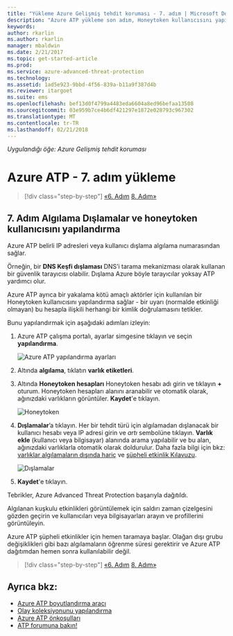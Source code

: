 ```yaml
---
title: "Yükleme Azure Gelişmiş tehdit koruması - 7. adım | Microsoft Docs"
description: "Azure ATP yükleme son adım, Honeytoken kullanıcısını yapılandırın."
keywords: 
author: rkarlin
ms.author: rkarlin
manager: mbaldwin
ms.date: 2/21/2017
ms.topic: get-started-article
ms.prod: 
ms.service: azure-advanced-threat-protection
ms.technology: 
ms.assetid: 1ad5e923-9bbd-4f56-839a-b11a9f387d4b
ms.reviewer: itargoet
ms.suite: ems
ms.openlocfilehash: bef13d0f4799a4483eda6604a8ed96befaa13508
ms.sourcegitcommit: 03e959b7ce4b6df421297e1872e028793c967302
ms.translationtype: MT
ms.contentlocale: tr-TR
ms.lasthandoff: 02/21/2018
---
```

*Uygulandığı öğe: Azure Gelişmiş tehdit koruması*



# <a name="install-azure-atp---step-7"></a>Azure ATP - 7. adım yükleme

>[!div class="step-by-step"]
[«6. Adım](install-atp-step6-vpn.md)
[8. Adım»](install-atp-step8-samr.md)

## <a name="step-7-configure-detection-exclusions-and-honeytoken-user"></a>7. Adım Algılama Dışlamalar ve honeytoken kullanıcısını yapılandırma

Azure ATP belirli IP adresleri veya kullanıcı dışlama algılama numarasından sağlar. 

Örneğin, bir **DNS Keşfi dışlaması** DNS’i tarama mekanizması olarak kullanan bir güvenlik tarayıcısı olabilir. Dışlama Azure böyle tarayıcılar yoksay ATP yardımcı olur.  

Azure ATP ayrıca bir yakalama kötü amaçlı aktörler için kullanılan bir Honeytoken kullanıcısını yapılandırma sağlar - bir uyarı (normalde etkinliği olmayan) bu hesapla ilişkili herhangi bir kimlik doğrulamasını tetikler.

Bunu yapılandırmak için aşağıdaki adımları izleyin:

1.  Azure ATP çalışma portalı, ayarlar simgesine tıklayın ve seçin **yapılandırma**.

    ![Azure ATP yapılandırma ayarları](media/atp-config-menu.png)

2.  Altında **algılama**, tıklatın **varlık etiketleri**.

3. Altında **Honeytoken hesapları** Honeytoken hesabı adı girin ve tıklayın  **+**  oturum. Honeytoken hesapları alanını aranabilir ve otomatik olarak, ağınızdaki varlıkların görüntüler. **Kaydet**'e tıklayın.

   ![Honeytoken](media/honeytoken-sensitive.png)

4. **Dışlamalar**’a tıklayın. Her bir tehdit türü için algılamadan dışlanacak bir kullanıcı hesabı veya IP adresi girin ve *artı* sembolüne tıklayın. **Varlık ekle** (kullanıcı veya bilgisayar) alanında arama yapılabilir ve bu alan, ağınızdaki varlıklarla otomatik olarak doldurulur. Daha fazla bilgi için bkz: [varlıklar algılamaların dışında hariç](excluding-entities-from-detections.md) ve [şüpheli etkinlik Kılavuzu](suspicious-activity-guide.md).

   ![Dışlamalar](media/exclusions.png)

5.  **Kaydet**'e tıklayın.


Tebrikler, Azure Advanced Threat Protection başarıyla dağıtıldı.

Algılanan kuşkulu etkinlikleri görüntülemek için saldırı zaman çizelgesini gözden geçirin ve kullanıcıları veya bilgisayarları arayın ve profillerini görüntüleyin.

Azure ATP şüpheli etkinlikler için hemen taramaya başlar. Olağan dışı grubu değişiklikleri gibi bazı algılamaların öğrenme süresi gerektirir ve Azure ATP dağıtımdan hemen sonra kullanılabilir değil.



>[!div class="step-by-step"]
[«6. Adım](install-atp-step6-vpn.md)
[8. Adım»](install-atp-step8-samr.md)

## <a name="see-also"></a>Ayrıca bkz:
- [Azure ATP boyutlandırma aracı](http://aka.ms/aatpsizingtool)
- [Olay koleksiyonunu yapılandırma](configure-event-collection.md)
- [Azure ATP önkoşulları](atp-prerequisites.md)
- [ATP forumuna bakın!](https://aka.ms/azureatpcommunity)
